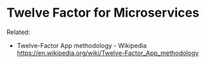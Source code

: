 # Twelve Factor for Microservices


Related:

* Twelve-Factor App methodology - Wikipedia  
  <https://en.wikipedia.org/wiki/Twelve-Factor_App_methodology>
